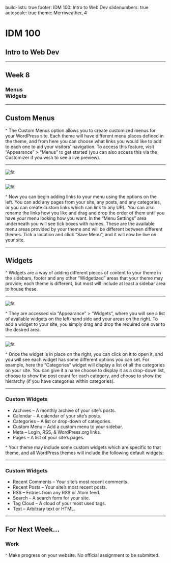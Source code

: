 build-lists: true
footer: IDM 100: Intro to Web Dev
slidenumbers: true
autoscale: true
theme: Merriweather, 4

# IDM 100
## Intro to Web Dev

---

## Week 8

### Menus<br>Widgets

---

## Custom Menus

^ The Custom Menus option allows you to create customized menus for your WordPress site. Each theme will have different menu places defined in the theme, and from here you can choose what links you would like to add to each one to aid your visitors’ navigation. To access this feature, visit “Appearance” > “Menus” to get started (you can also access this via the Customizer if you wish to see a live preview).

---

![fit](http://digm.drexel.edu/crs/IDM100/presentations/images/07-wordpress-menus-widgets.003.jpg)

---

![fit](http://digm.drexel.edu/crs/IDM100/presentations/images/07-wordpress-menus-widgets.004.jpg)

^ Now you can begin adding links to your menu using the options on the left. You can add any pages from your site, any posts, and any categories, or you can create custom links which can link to any URL. You can also rename the links how you like and drag and drop the order of them until you have your menu looking how you want. In the “Menu Settings” area underneath you will see tick boxes with names. These are the available menu areas provided by your theme and will be different between different themes. Tick a location and click “Save Menu”, and it will now be live on your site.

---

## Widgets

^ Widgets are a way of adding different pieces of content to your theme in the sidebars, footer and any other “Widgetized” areas that your theme may provide; each theme is different, but most will include at least a sidebar area to house these.

---

![fit](http://digm.drexel.edu/crs/IDM100/presentations/images/07-wordpress-menus-widgets.006.jpg)

^ They are accessed via “Appearance” > “Widgets”, where you will see a list of available widgets on the left-hand side and your areas on the right. To add a widget to your site, you simply drag and drop the required one over to the desired area.

---

![fit](http://digm.drexel.edu/crs/IDM100/presentations/images/07-wordpress-menus-widgets.007.jpg)

^ Once the widget is in place on the right, you can click on it to open it, and you will see each widget has some different options you can set. For example, here the “Categories” widget will display a list of all the categories on your site. You can give it a name choose to display it as a drop-down list, choose to show the post count for each category, and choose to show the hierarchy (if you have categories within categories).

---

### Custom Widgets

- Archives – A monthly archive of your site’s posts.
- Calendar – A calendar of your site’s posts.
- Categories – A list or drop-down of categories.
- Custom Menu – Add a custom menu to your sidebar.
- Meta – Login, RSS, & WordPress.org links.
- Pages – A list of your site’s pages.

^ Your theme may include some custom widgets which are specific to that theme, and all WordPress themes will include the following default widgets:

---

### Custom Widgets

- Recent Comments – Your site’s most recent comments.
- Recent Posts – Your site’s most recent posts.
- RSS – Entries from any RSS or Atom feed.
- Search – A search form for your site.
- Tag Cloud – A cloud of your most used tags.
- Text – Arbitrary text or HTML.

---

## For Next Week...

### Work

^ Make progress on your website. No official assignment to be submitted.
